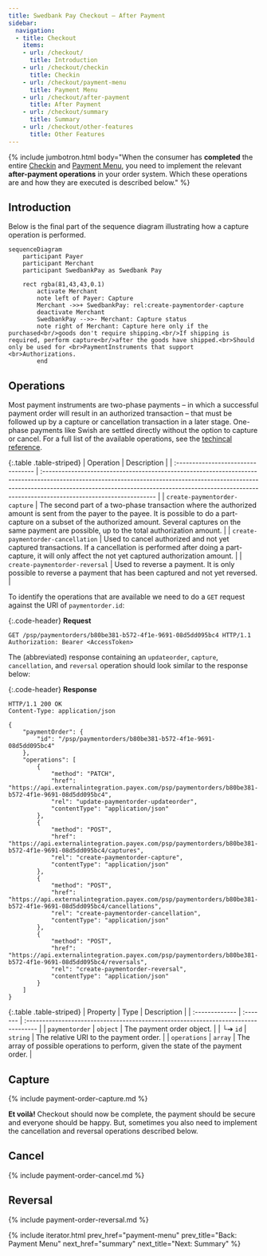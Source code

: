 ```yaml
---
title: Swedbank Pay Checkout – After Payment
sidebar:
  navigation:
  - title: Checkout
    items:
    - url: /checkout/
      title: Introduction
    - url: /checkout/checkin
      title: Checkin
    - url: /checkout/payment-menu
      title: Payment Menu
    - url: /checkout/after-payment
      title: After Payment
    - url: /checkout/summary
      title: Summary
    - url: /checkout/other-features
      title: Other Features
---
```


{% include jumbotron.html body="When the consumer has **completed** the entire
[Checkin](checkin) and [Payment Menu](payment-menu), you need to implement the
relevant **after-payment operations** in your order system. Which these
operations are and how they are executed is described below." %}

## Introduction

Below is the final part of the sequence diagram illustrating how a capture
operation is performed.

```mermaid
sequenceDiagram
    participant Payer
    participant Merchant
    participant SwedbankPay as Swedbank Pay

    rect rgba(81,43,43,0.1)
        activate Merchant
        note left of Payer: Capture
        Merchant ->>+ SwedbankPay: rel:create-paymentorder-capture
        deactivate Merchant
        SwedbankPay -->>- Merchant: Capture status
        note right of Merchant: Capture here only if the purchased<br/>goods don't require shipping.<br/>If shipping is required, perform capture<br/>after the goods have shipped.<br>Should only be used for <br>PaymentInstruments that support <br>Authorizations.
        end
```

## Operations

Most payment instruments are two-phase payments –
in which a successful payment order will result in an authorized transaction –
that must be followed up by a capture or cancellation transaction in a later
stage. One-phase payments like Swish are settled directly without the option to
capture or cancel. For a full list of the available operations, see the
[techincal reference][payment-order-operations].

{:.table .table-striped}
| Operation                          | Description                                                                                                                                                                                                                                                                    |
| :--------------------------------- | :----------------------------------------------------------------------------------------------------------------------------------------------------------------------------------------------------------------------------------------------------------------------------- |
| `create-paymentorder-capture`      | The second part of a two-phase transaction where the authorized amount is sent from the payer to the payee. It is possible to do a part-capture on a subset of the authorized amount. Several captures on the same payment are possible, up to the total authorization amount. |
| `create-paymentorder-cancellation` | Used to cancel authorized and not yet captured transactions. If a cancellation is performed after doing a part-capture, it will only affect the not yet captured authorization amount.                                                                                         |
| `create-paymentorder-reversal`     | Used to reverse a payment. It is only possible to reverse a payment that has been captured and not yet reversed.                                                                                                                                                               |

To identify the operations that are available we need to do a `GET` request
against the URI of `paymentorder.id`:

{:.code-header}
**Request**

```http
GET /psp/paymentorders/b80be381-b572-4f1e-9691-08d5dd095bc4 HTTP/1.1
Authorization: Bearer <AccessToken>
```

The (abbreviated) response containing an `updateorder`, `capture`,
`cancellation`, and `reversal` operation should look similar to the response
below:

{:.code-header}
**Response**

```http
HTTP/1.1 200 OK
Content-Type: application/json

{
    "paymentOrder": {
        "id": "/psp/paymentorders/b80be381-b572-4f1e-9691-08d5dd095bc4"
    },
    "operations": [
        {
            "method": "PATCH",
            "href": "https://api.externalintegration.payex.com/psp/paymentorders/b80be381-b572-4f1e-9691-08d5dd095bc4",
            "rel": "update-paymentorder-updateorder",
            "contentType": "application/json"
        },
        {
            "method": "POST",
            "href": "https://api.externalintegration.payex.com/psp/paymentorders/b80be381-b572-4f1e-9691-08d5dd095bc4/captures",
            "rel": "create-paymentorder-capture",
            "contentType": "application/json"
        },
        {
            "method": "POST",
            "href": "https://api.externalintegration.payex.com/psp/paymentorders/b80be381-b572-4f1e-9691-08d5dd095bc4/cancellations",
            "rel": "create-paymentorder-cancellation",
            "contentType": "application/json"
        },
        {
            "method": "POST",
            "href": "https://api.externalintegration.payex.com/psp/paymentorders/b80be381-b572-4f1e-9691-08d5dd095bc4/reversals",
            "rel": "create-paymentorder-reversal",
            "contentType": "application/json"
        }
    ]
}
```

{:.table .table-striped}
| Property       | Type     | Description                                                                        |
| :------------- | :------- | :--------------------------------------------------------------------------------- |
| `paymentorder` | `object` | The payment order object.                                                          |
| └➔&nbsp;`id`   | `string` | The relative URI to the payment order.                                             |
| `operations`   | `array`  | The array of possible operations to perform, given the state of the payment order. |

## Capture

{% include payment-order-capture.md %}

**Et voilà!** Checkout should now be complete, the payment should be secure and
everyone should be happy. But, sometimes you also need to implement the
cancellation and reversal operations described below.

## Cancel

{% include payment-order-cancel.md %}

## Reversal

{% include payment-order-reversal.md %}

{% include iterator.html prev_href="payment-menu"
                         prev_title="Back: Payment Menu"
                         next_href="summary"
                         next_title="Next: Summary" %}

[https]: /#connection-and-protocol
[msisdn]: https://en.wikipedia.org/wiki/MSISDN
[payee-reference]: /checkout/other-features#payeereference
[payment-order-operations]: /checkout/other-features#operations
[payment-menu-back-end]: /payment#payment-menu-back-end
[payment-menu-front-end]: /payment#payment-menu-front-end
